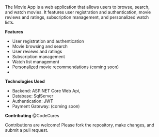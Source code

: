 The Movie App is a web application that allows users to browse, search, and watch movies. 
It features user registration and authentication, movie reviews and ratings, subscription management, and personalized watch lists.

**Features**

- User registration and authentication
- Movie browsing and search
- User reviews and ratings
- Subscription management
- Watch list management
- Personalized movie recommendations (coming soon)
- 
**Technologies Used**

- Backend: ASP.NET Core Web Api,
- Database: SqlServer
- Authentication: JWT
- Payment Gateway: (coming soon)

**Contributing**
@CodeCures

Contributions are welcome! Please fork the repository, make changes, and submit a pull request.
